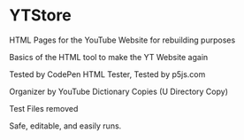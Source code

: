 # YTStore
HTML Pages for the YouTube Website for rebuilding purposes

Basics of the HTML tool to make the YT Website again

Tested by CodePen HTML Tester,
Tested by p5js.com

Organizer by YouTube 
Dictionary Copies (U Directory Copy)

Test Files removed

Safe, editable, and easily runs.
